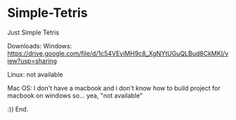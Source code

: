 # Simple-Tetris
Just Simple Tetris 

Downloads:
Windows: https://drive.google.com/file/d/1c54VEyiMH9c8_XgNYtUGuQLBud8CkMKI/view?usp=sharing

Linux: not available

Mac OS: I don't have a macbook and i don't know how to build project for macbook on windows so... yea, "not available"

:)) End.
